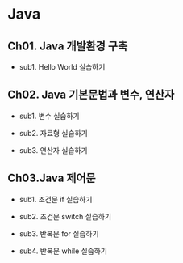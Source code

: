 # Java

 

## Ch01. Java 개발환경 구축

- sub1. Hello World 실습하기

 

## Ch02. Java 기본문법과 변수, 연산자

- sub1. 변수 실습하기

- sub2. 자료형 실습하기

- sub3. 연산자 실습하기

 

## Ch03.Java 제어문

- sub1. 조건문 if 실습하기

- sub2. 조건문 switch 실습하기

- sub3. 반복문 for 실습하기

- sub4. 반복문 while 실습하기

